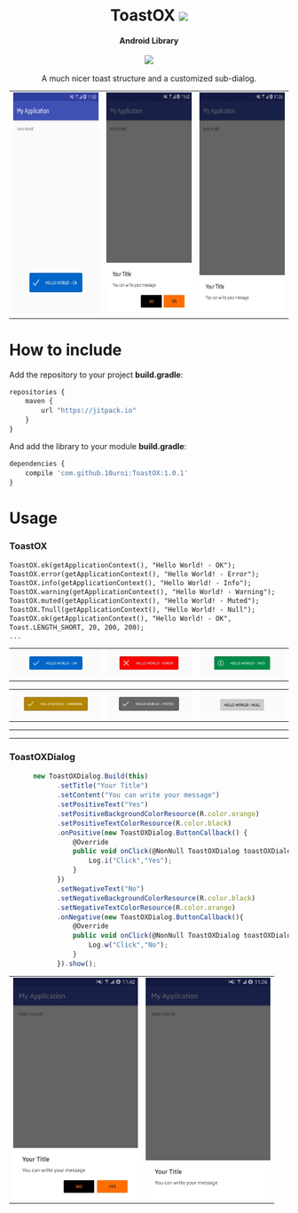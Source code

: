 <h1 align="center">ToastOX <a href="https://github.com/10uroi/ToastOX#how-to-include"><img src="https://jitpack.io/v/10uroi/ToastOX.svg"></a></h1>
<h4 align="center">Android Library</h4>

<p align="center">
  <a target="_blank" href="https://android-arsenal.com/api?level=14"><img src="https://img.shields.io/badge/API-14%2B-orange.svg"></a>
</p>

<p align="center">A much nicer toast structure and a customized sub-dialog.</p>

<table align="center">
    <tr>
        <td>
            <img src="https://raw.githubusercontent.com/10uroi/ToastOX/master/Screenshots/1.jpg" height="400" />
        </td>
         <td>
            <img src="https://raw.githubusercontent.com/10uroi/ToastOX/master/Screenshots/9.jpg" height="400" />
        </td>
        <td>
            <img src="https://raw.githubusercontent.com/10uroi/ToastOX/master/Screenshots/8.jpg" height="400" />
        </td>
    </tr>
</table>


# How to include
Add the repository to your project **build.gradle**:

```Javascript
repositories {
	maven {
		url "https://jitpack.io"
	}
}
```

And add the library to your module **build.gradle**:

```Javascript
dependencies {
	compile 'com.github.10uroi:ToastOX:1.0.1'
}
```
# Usage
### ToastOX
    ToastOX.ok(getApplicationContext(), "Hello World! - OK");
    ToastOX.error(getApplicationContext(), "Hello World! - Error");
    ToastOX.info(getApplicationContext(), "Hello World! - Info");
    ToastOX.warning(getApplicationContext(), "Hello World! - Warning");
    ToastOX.muted(getApplicationContext(), "Hello World! - Muted");
    ToastOX.Tnull(getApplicationContext(), "Hello World! - Null");
    ToastOX.ok(getApplicationContext(), "Hello World! - OK", Toast.LENGTH_SHORT, 20, 200, 200);
    ...

<table align="center">
    <tr>
        <td>
            <img src="https://raw.githubusercontent.com/10uroi/ToastOX/master/Screenshots/2.jpg" />
        </td>
        <td>
            <img src="https://raw.githubusercontent.com/10uroi/ToastOX/master/Screenshots/3.jpg" />
        </td>
        <td>
            <img src="https://raw.githubusercontent.com/10uroi/ToastOX/master/Screenshots/4.jpg" />
        </td>
    </tr>
    </table>
    <table align="center">
    <tr>
        <td>
            <img src="https://raw.githubusercontent.com/10uroi/ToastOX/master/Screenshots/5.jpg" />
        </td>
        <td>
            <img src="https://raw.githubusercontent.com/10uroi/ToastOX/master/Screenshots/6.jpg" />
        </td>
        <td>
            <img src="https://raw.githubusercontent.com/10uroi/ToastOX/master/Screenshots/7.jpg" />
        </td>
    </tr>
</table>
<hr><hr>

### ToastOXDialog

```Javascript
      new ToastOXDialog.Build(this)
            .setTitle("Your Title")
            .setContent("You can write your message")
            .setPositiveText("Yes")
            .setPositiveBackgroundColorResource(R.color.orange)
            .setPositiveTextColorResource(R.color.black)
            .onPositive(new ToastOXDialog.ButtonCallback() {
                @Override
                public void onClick(@NonNull ToastOXDialog toastOXDialog) {
                    Log.i("Click","Yes");
                }
            })
            .setNegativeText("No")
            .setNegativeBackgroundColorResource(R.color.black)
            .setNegativeTextColorResource(R.color.orange)
            .onNegative(new ToastOXDialog.ButtonCallback(){
                @Override
                public void onClick(@NonNull ToastOXDialog toastOXDialog) {
                    Log.w("Click","No");
                }
            }).show();
```
<table align="center">
    <tr>
        <td>
            <img src="https://raw.githubusercontent.com/10uroi/ToastOX/master/Screenshots/9.jpg" height="400" />
        </td> 
        <td>
            <img src="https://raw.githubusercontent.com/10uroi/ToastOX/master/Screenshots/8.jpg" height="400" />
        </td>
    </tr>
</table>
